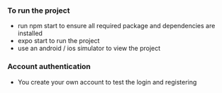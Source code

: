 ### To run the project
- run npm start to ensure all required package and dependencies are installed
- expo start to run the project
- use an android / ios simulator to view the project

### Account authentication
- You create your own account to test the login and registering
